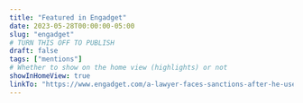 ```yaml
---
title: "Featured in Engadget"
date: 2023-05-28T00:00:00-05:00
slug: "engadget"
# TURN THIS OFF TO PUBLISH
draft: false
tags: ["mentions"]
# Whether to show on the home view (highlights) or not
showInHomeView: true
linkTo: "https://www.engadget.com/a-lawyer-faces-sanctions-after-he-used-chatgpt-to-write-a-brief-riddled-with-fake-citations-175720636.html"
---
```


